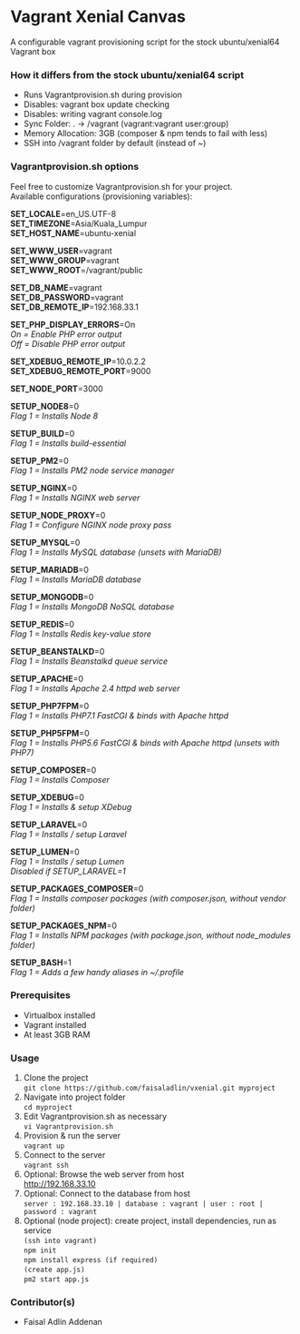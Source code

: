 # Vagrant Xenial Canvas #

A configurable vagrant provisioning script for the stock ubuntu/xenial64 Vagrant box

### How it differs from the stock ubuntu/xenial64 script ###

* Runs Vagrantprovision.sh during provision
* Disables: vagrant box update checking
* Disables: writing vagrant console.log
* Sync Folder: . -> /vagrant (vagrant:vagrant user:group)
* Memory Allocation: 3GB (composer & npm tends to fail with less)
* SSH into /vagrant folder by default (instead of ~)

### Vagrantprovision.sh options ###

Feel free to customize Vagrantprovision.sh for your project.  
Available configurations (provisioning variables):

**SET_LOCALE**=en_US.UTF-8  
**SET_TIMEZONE**=Asia/Kuala_Lumpur  
**SET_HOST_NAME**=ubuntu-xenial

**SET_WWW_USER**=vagrant  
**SET_WWW_GROUP**=vagrant  
**SET_WWW_ROOT**=/vagrant/public

**SET_DB_NAME**=vagrant  
**SET_DB_PASSWORD**=vagrant  
**SET_DB_REMOTE_IP**=192.168.33.1

**SET_PHP_DISPLAY_ERRORS**=On  
*On = Enable PHP error output*  
*Off = Disable PHP error output*

**SET_XDEBUG_REMOTE_IP**=10.0.2.2  
**SET_XDEBUG_REMOTE_PORT**=9000

**SET_NODE_PORT**=3000

**SETUP_NODE8**=0  
*Flag 1 = Installs Node 8*

**SETUP_BUILD**=0  
*Flag 1 = Installs build-essential*

**SETUP_PM2**=0  
*Flag 1 = Installs PM2 node service manager*

**SETUP_NGINX**=0  
*Flag 1 = Installs NGINX web server*

**SETUP_NODE_PROXY**=0  
*Flag 1 = Configure NGINX node proxy pass*

**SETUP_MYSQL**=0  
*Flag 1 = Installs MySQL database (unsets with MariaDB)*

**SETUP_MARIADB**=0  
*Flag 1 = Installs MariaDB database*

**SETUP_MONGODB**=0  
*Flag 1 = Installs MongoDB NoSQL database*

**SETUP_REDIS**=0  
*Flag 1 = Installs Redis key-value store*

**SETUP_BEANSTALKD**=0  
*Flag 1 = Installs Beanstalkd queue service*

**SETUP_APACHE**=0  
*Flag 1 = Installs Apache 2.4 httpd web server*

**SETUP_PHP7FPM**=0  
*Flag 1 = Installs PHP7.1 FastCGI & binds with Apache httpd*

**SETUP_PHP5FPM**=0  
*Flag 1 = Installs PHP5.6 FastCGI & binds with Apache httpd (unsets with PHP7)*

**SETUP_COMPOSER**=0  
*Flag 1 = Installs Composer*

**SETUP_XDEBUG**=0  
*Flag 1 = Installs & setup XDebug*

**SETUP_LARAVEL**=0  
*Flag 1 = Installs / setup Laravel*

**SETUP_LUMEN**=0  
*Flag 1 = Installs / setup Lumen*  
*Disabled if SETUP_LARAVEL=1*

**SETUP_PACKAGES_COMPOSER**=0  
*Flag 1 = Installs composer packages (with composer.json, without vendor folder)*

**SETUP_PACKAGES_NPM**=0  
*Flag 1 = Installs NPM packages (with package.json, without node_modules folder)*

**SETUP_BASH**=1  
*Flag 1 = Adds a few handy aliases in ~/.profile*

### Prerequisites ###

* Virtualbox installed
* Vagrant installed
* At least 3GB RAM

### Usage ###

1. Clone the project  
`git clone https://github.com/faisaladlin/vxenial.git myproject`
2. Navigate into project folder  
`cd myproject`
3. Edit Vagrantprovision.sh as necessary  
`vi Vagrantprovision.sh`
4. Provision & run the server  
`vagrant up`
5. Connect to the server  
`vagrant ssh`
6. Optional: Browse the web server from host  
http://192.168.33.10
7. Optional: Connect to the database from host  
`server : 192.168.33.10 | database : vagrant | user : root | password : vagrant`
8. Optional (node project): create project, install dependencies, run as service  
`(ssh into vagrant)`  
`npm init`  
`npm install express (if required)`  
`(create app.js)`  
`pm2 start app.js`

### Contributor(s) ###

* Faisal Adlin Addenan
